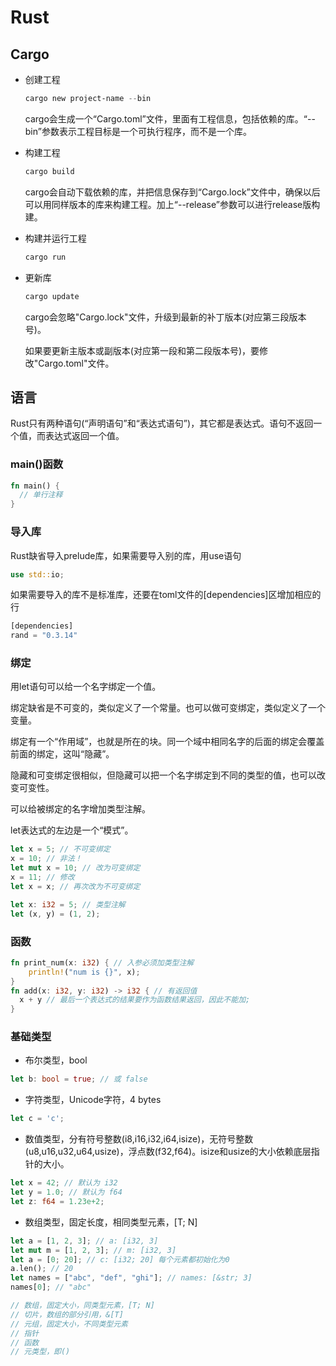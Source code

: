 # Rust

## Cargo

* 创建工程

  ```powershell
  cargo new project-name --bin
  ```
  cargo会生成一个“Cargo.toml”文件，里面有工程信息，包括依赖的库。“--bin”参数表示工程目标是一个可执行程序，而不是一个库。

* 构建工程

  ```powershell
  cargo build
  ```
  cargo会自动下载依赖的库，并把信息保存到“Cargo.lock”文件中，确保以后可以用同样版本的库来构建工程。加上“--release”参数可以进行release版构建。

* 构建并运行工程

  ```powershell
  cargo run
  ```

* 更新库

  ```powershell
  cargo update
  ```

  cargo会忽略"Cargo.lock"文件，升级到最新的补丁版本(对应第三段版本号)。

  如果要更新主版本或副版本(对应第一段和第二段版本号)，要修改"Cargo.toml"文件。

## 语言

Rust只有两种语句(“声明语句”和“表达式语句”)，其它都是表达式。语句不返回一个值，而表达式返回一个值。

### main()函数

```rust
fn main() {
  // 单行注释
}
```

### 导入库

Rust缺省导入prelude库，如果需要导入别的库，用use语句

```rust
use std::io;
```

如果需要导入的库不是标准库，还要在toml文件的[dependencies]区增加相应的行

```rust
[dependencies]
rand = "0.3.14"
```



### 绑定

用let语句可以给一个名字绑定一个值。

绑定缺省是不可变的，类似定义了一个常量。也可以做可变绑定，类似定义了一个变量。

绑定有一个“作用域”，也就是所在的块。同一个域中相同名字的后面的绑定会覆盖前面的绑定，这叫“隐藏”。

隐藏和可变绑定很相似，但隐藏可以把一个名字绑定到不同的类型的值，也可以改变可变性。

可以给被绑定的名字增加类型注解。

let表达式的左边是一个“模式”。

```rust
let x = 5; // 不可变绑定
x = 10; // 非法！
let mut x = 10; // 改为可变绑定
x = 11; // 修改
let x = x; // 再次改为不可变绑定

let x: i32 = 5; // 类型注解
let (x, y) = (1, 2);
```

### 函数

```rust
fn print_num(x: i32) { // 入参必须加类型注解
    println!("num is {}", x);
}
fn add(x: i32, y: i32) -> i32 { // 有返回值
  x + y // 最后一个表达式的结果要作为函数结果返回，因此不能加;
}
```

### 基础类型

* 布尔类型，bool

```rust
let b: bool = true; // 或 false
```

* 字符类型，Unicode字符，4 bytes

```rust
let c = 'c';
```

* 数值类型，分有符号整数(i8,i16,i32,i64,isize)，无符号整数(u8,u16,u32,u64,usize)，浮点数(f32,f64)。isize和usize的大小依赖底层指针的大小。

```rust
let x = 42; // 默认为 i32
let y = 1.0; // 默认为 f64
let z: f64 = 1.23e+2;
```

* 数组类型，固定长度，相同类型元素，[T; N]

```rust
let a = [1, 2, 3]; // a: [i32, 3]
let mut m = [1, 2, 3]; // m: [i32, 3]
let a = [0; 20]; // c: [i32; 20] 每个元素都初始化为0
a.len(); // 20
let names = ["abc", "def", "ghi"]; // names: [&str; 3]
names[0]; // "abc"
```



```rust
// 数组，固定大小，同类型元素，[T; N]
// 切片，数组的部分引用，&[T]
// 元组，固定大小，不同类型元素
// 指针
// 函数
// 元类型，即()
```

